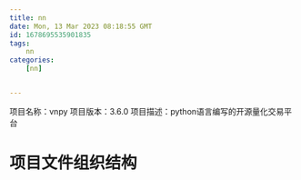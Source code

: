 ```yaml
---
title: nn
date: Mon, 13 Mar 2023 08:18:55 GMT
id: 1678695535901835
tags:
	nn
categories:
	[nn]


---
```

项目名称：vnpy
项目版本：3.6.0
项目描述：python语言编写的开源量化交易平台

# 项目文件组织结构
